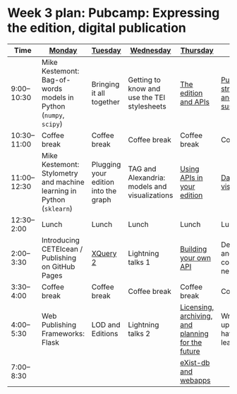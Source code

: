# Week 3 plan: Pubcamp: Expressing the edition, digital publication

Time | [Monday](week_3_day_1_plan.md) |[Tuesday](week_3_day_2_plan.md) |[Wednesday](week_3_day_3_plan.md) |[Thursday](week_3_day_4_plan.md) |[Friday](week_3_day_5_plan.md) |[Saturday](week_3_day_6_plan.md) |
---- | ---- | ---- | ---- | ---- | ---- | ----
9:00–10:30 |  Mike Kestemont: Bag-of-words models in Python (`numpy`, `scipy`) | Bringing it all together | Getting to know and use the TEI stylesheets | [The edition and APIs](api_intro.md) | [Publishing strategies and sustainability](publish.md) | Rationale and design of the Institute 
10:30–11:00 |  Coffee break | Coffee break | Coffee break | Coffee break | Coffee break | Coffee break 
11:00–12:30 |  Mike Kestemont: Stylometry and machine learning in Python (`sklearn`) | Plugging your edition into the graph | TAG and Alexandria: models and visualizations | [Using APIs in your edition](using_apis_edition.md) | [Data visualization](visualization.md) | Rationale and design of the Institute (continued) 
12:30–2:00 |  Lunch | Lunch | Lunch | Lunch | Lunch |       
2:00–3:30 |  Introducing CETEIcean / Publishing on GitHub Pages | [XQuery 2](xquery_2.md) | Lightning talks 1 | [Building your own API](building_apis.md) | Deployment and further coding if needed |       
3:30–4:00 |  Coffee break | Coffee break | Coffee break | Coffee break | Coffee break |       
4:00–5:30 |  Web Publishing Frameworks: Flask | LOD and Editions | Lightning talks 2 | [Licensing, archiving, and planning for the future](licensing.md) | Wrapping up: What have we learned? |       
7:00–8:30 |        |       |       | [eXist-db and webapps](xquery_3.md) |       |       
